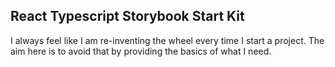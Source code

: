 ## React Typescript Storybook Start Kit

I always feel like I am re-inventing the wheel every time I start a project.
The aim here is to avoid that by providing the basics of what I need.
